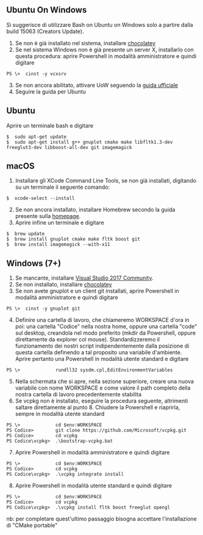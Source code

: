 ## Ubuntu On Windows
Si suggerisce di utilizzare Bash on Ubuntu on Windows solo a partire dalla build 15063 (Creators Update).  
1) Se non è già installato nel sistema, installare [chocolatey](http://chocolatey.org)
2) Se nel sistema Windows non è già presente un server X, installarlo con questa procedura: aprire Powershell in modalità amministratore e quindi digitare
```
PS \>  cinst -y vcxsrv 
```
3) Se non ancora abilitato, attivare UoW seguendo la [guida ufficiale](https://msdn.microsoft.com/it-it/commandline/wsl/install_guide)
4) Seguire la guida per Ubuntu



## Ubuntu
Aprire un terminale bash e digitare  
```
$  sudo apt-get update
$  sudo apt-get install g++ gnuplot cmake make libfltk1.3-dev freeglut3-dev libboost-all-dev git imagemagick
```


## macOS
1) Installare gli XCode Command Line Tools, se non già installati, digitando su un terminale il seguente comando:
```
$  xcode-select --install
```
2) Se non ancora installato, installare Homebrew secondo la guida presente sulla [homepage](https://brew.sh/index_it.html).  
3) Aprire infine un terminale e digitare  
```
$  brew update
$  brew install gnuplot cmake make fltk boost git
$  brew install imagemagick --with-x11
```


## Windows (7+)
1) Se mancante, installare [Visual Studio 2017 Community](http://visualstudio.com).  
2) Se non installato, installare [chocolatey](http://chocolatey.org)
3) Se non avete gnuplot e un client git installati, aprire Powershell in modalità amministratore e quindi digitare
```
PS \>  cinst -y gnuplot git 
```
4) Definire una cartella di lavoro, che chiameremo WORKSPACE d'ora in poi: una cartella "Codice" nella nostra home, oppure una cartella "code" sul desktop, creandola nel modo preferito (mkdir da Powershell, oppure direttamente da explorer col mouse). Standardizzeremo il funzionamento dei nostri script indipendentemente dalla posizione di questa cartella definendo a tal proposito una variabile d'ambiente. Aprire pertanto una Powershell in modalità utente standard e digitare
```
PS \>             rundll32 sysdm.cpl,EditEnvironmentVariables
```
5) Nella schermata che si apre, nella sezione superiore, creare una nuova variabile con nome WORKSPACE e come valore il path completo della nostra cartella di lavoro precedentemente stabilita
6) Se vcpkg non è installato, eseguire la procedura seguente, altrimenti saltare direttamente al punto 8. Chiudere la Powershell e riaprirla, sempre in modalità utente standard
```
PS \>             cd $env:WORKSPACE
PS Codice>        git clone https://github.com/Microsoft/vcpkg.git
PS Codice>        cd vcpkg
PS Codice\vcpkg>  .\bootstrap-vcpkg.bat 
```
7) Aprire Powershell in modalità amministratore e quindi digitare
```
PS \>             cd $env:WORKSPACE
PS Codice>        cd vcpkg
PS Codice\vcpkg>  .\vcpkg integrate install
```
8) Aprire Powershell in modalità utente standard e quindi digitare
```
PS \>             cd $env:WORKSPACE
PS Codice>        cd vcpkg
PS Codice\vcpkg>  .\vcpkg install fltk boost freeglut opengl
```
nb: per completare quest'ultimo passaggio bisogna accettare l'installazione di "CMake portable"


